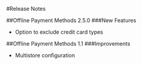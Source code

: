 #Release Notes

##Offline Payment Methods 2.5.0
###New Features
* Option to exclude credit card types

##Offline Payment Methods 1.1
###Improvements
* Multistore configuration